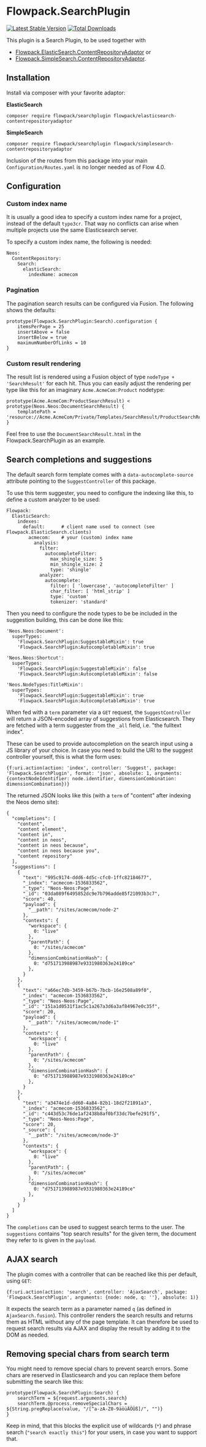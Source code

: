 # Flowpack.SearchPlugin

[![Latest Stable Version](https://poser.pugx.org/flowpack/searchplugin/v/stable)](https://packagist.org/packages/flowpack/searchplugin) [![Total Downloads](https://poser.pugx.org/flowpack/searchplugin/downloads)](https://packagist.org/packages/flowpack/searchplugin)

This plugin is a Search Plugin, to be used together with

* [Flowpack.ElasticSearch.ContentRepositoryAdaptor](https://github.com/Flowpack/Flowpack.ElasticSearch.ContentRepositoryAdaptor) or
* [Flowpack.SimpleSearch.ContentRepositoryAdaptor](https://github.com/Flowpack/Flowpack.SimpleSearch.ContentRepositoryAdaptor).

## Installation

Install via composer with your favorite adaptor:

**ElasticSearch**

    composer require flowpack/searchplugin flowpack/elasticsearch-contentrepositoryadaptor

**SimpleSearch**

    composer require flowpack/searchplugin flowpack/simplesearch-contentrepositoryadaptor

Inclusion of the routes from this package into your main `Configuration/Routes.yaml` is no longer needed as of Flow 4.0.

## Configuration

### Custom index name

It is usually a good idea to specify a custom index name for a project, instead of the default `typo3cr`. That
way no conflicts can arise when multiple projects use the same Elasticsearch server.

To specify a custom index name, the following is needed:

    Neos:
      ContentRepository:
        Search:
          elasticSearch:
            indexName: acmecom

### Pagination

The pagination search results can be configured via Fusion. The following shows the defaults:

    prototype(Flowpack.SearchPlugin:Search).configuration {
        itemsPerPage = 25
        insertAbove = false
        insertBelow = true
        maximumNumberOfLinks = 10
    }

### Custom result rendering

The result list is rendered using a Fusion object of type `nodeType + 'SearchResult'` for each hit.
Thus you can easily adjust the rendering per type like this for an imaginary `Acme.AcmeCom:Product` nodetype:

    prototype(Acme.AcmeCom:ProductSearchResult) < prototype(Neos.Neos:DocumentSearchResult) {
        templatePath = 'resource://Acme.AcmeCom/Private/Templates/SearchResult/ProductSearchResult.html'
    }

Feel free to use the `DocumentSearchResult.html` in the Flowpack.SearchPlugin as an example.

## Search completions and suggestions

The default search form template comes with a `data-autocomplete-source` attribute pointing to the
`SuggestController` of this package.

To use this term suggester, you need to configure the indexing like this, to define a custom
analyzer to be used:

    Flowpack:
      ElasticSearch:
        indexes:
          default:      # client name used to connect (see Flowpack.ElasticSearch.clients)
            acmecom:    # your (custom) index name
              analysis:
                filter:
                  autocompleteFilter:
                    max_shingle_size: 5
                    min_shingle_size: 2
                    type: 'shingle'
                analyzer:
                  autocomplete:
                    filter: [ 'lowercase', 'autocompleteFilter' ]
                    char_filter: [ 'html_strip' ]
                    type: 'custom'
                    tokenizer: 'standard'

Then you need to configure the node types to be be included in the suggestion building, this can be
done like this:

    'Neos.Neos:Document':
      superTypes:
        'Flowpack.SearchPlugin:SuggestableMixin': true
        'Flowpack.SearchPlugin:AutocompletableMixin': true

    'Neos.Neos:Shortcut':
      superTypes:
        'Flowpack.SearchPlugin:SuggestableMixin': false
        'Flowpack.SearchPlugin:AutocompletableMixin': false

    'Neos.NodeTypes:TitleMixin':
      superTypes:
        'Flowpack.SearchPlugin:SuggestableMixin': true
        'Flowpack.SearchPlugin:AutocompletableMixin': true

When fed with a `term` parameter via a `GET` request, the `SuggestController` will return a
JSON-encoded array of suggestions from Elasticsearch. They are fetched with a term suggester
from the `_all` field, i.e. "the fulltext index".

These can be used to provide autocompletion on the search input using a JS library of your choice.
In case you need to build the URI to the suggest controller yourself, this is what the form uses:

    {f:uri.action(action: 'index', controller: 'Suggest', package: 'Flowpack.SearchPlugin', format: 'json', absolute: 1, arguments: {contextNodeIdentifier: node.identifier, dimensionCombination: dimensionCombination})}

The returned JSON looks like this (with a `term` of "content" after indexing the Neos demo site):

    {
      "completions": [
        "content",
        "content element",
        "content in",
        "content in neos",
        "content in neos because",
        "content in neos because you",
        "content repository"
      ],
      "suggestions": [
        {
          "text": "995c9174-ddd6-4d5c-cfc0-1ffc82184677",
          "_index": "acmecom-1536833562",
          "_type": "Neos-Neos:Page",
          "_id": "03da089f6495852dc9e7b796adde85f21093b3c7",
          "score": 40,
          "payload": {
            "__path": "/sites/acmecom/node-2"
          },
          "contexts": {
            "workspace": {
              0: "live"
            },
            "parentPath": {
              0: "/sites/acmecom"
            },
            "dimensionCombinationHash": {
              0: "d751713988987e9331980363e24189ce"
            },
          }
        },
        {
          "text": "a66ec7db-3459-b67b-7bcb-16e2508a89f0",
          "_index": "acmecom-1536833562",
          "_type": "Neos-Neos:Page",
          "_id": "151a1d0531f1ac5c1a267a3d6a3af84967e0c35f",
          "score": 20,
          "payload": {
            "__path": "/sites/acmecom/node-1"
          },
          "contexts": {
            "workspace": {
              0: "live"
            },
            "parentPath": {
              0: "/sites/acmecom"
            },
            "dimensionCombinationHash": {
              0: "d751713988987e9331980363e24189ce"
            },
          }
        },
        {
          "text": "a3474e1d-dd60-4a84-82b1-18d2f21891a3",
          "_index": "acmecom-1536833562",
          "_id": "c443d53c76de1af2438b8af0bf33dc7befe291f5",
          "_type": "Neos-Neos:Page",
          "score": 20,
          "_source": {
            "__path": "/sites/acmecom/node-3"
          },
          "contexts": {
            "workspace": {
              0: "live"
            },
            "parentPath": {
              0: "/sites/acmecom"
            },
            "dimensionCombinationHash": {
              0: "d751713988987e9331980363e24189ce"
            },
          }
        }
      ]
    }

The `completions` can be used to suggest search terms to the user. The `suggestions` contains
"top search results" for the given term, the document they refer to is given in the `payload`.

## AJAX search

The plugin comes with a controller that can be reached like this per default, using `GET`:

    {f:uri.action(action: 'search', controller: 'AjaxSearch', package: 'Flowpack.SearchPlugin', arguments: {node: node, q: ''}, absolute: 1)}

It expects the search term as a parameter named `q` (as defined in `AjaxSearch.fusion`). This controller
renders the search results and returns them as HTML without any of the page template. It can therefore
be used to request search results via AJAX and display the result by adding it to the DOM as needed.

## Removing special chars from search term

You might need to remove special chars to prevent search errors. Some chars are reserved in Elasticsearch
and you can replace them before submitting the search like this:

    prototype(Flowpack.SearchPlugin:Search) {
        searchTerm = ${request.arguments.search}
        searchTerm.@process.removeSpecialChars = ${String.pregReplace(value, "/[^a-zA-Z0-9äöüÄÖÜß]/", "")}
    }

Keep in mind, that this blocks the explicit use of wildcards (`*`) and phrase search (`"search exactly this"`)
for your users, in case you want to support that.

